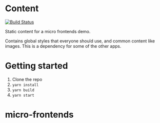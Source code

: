 # Content

[![Build Status](https://travis-ci.org/micro-frontends-demo/content.svg?branch=master)](https://travis-ci.org/micro-frontends-demo/content)

Static content for a micro frontends demo.

Contains global styles that everyone should use, and common content like images.
This is a dependency for some of the other apps.

# Getting started

1. Clone the repo
2. `yarn install`
3. `yarn build`
3. `yarn start`
# micro-frontends
